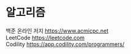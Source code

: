 알고리즘
======

백준 온라인 저지 <https://www.acmicpc.net> <br>
LeetCode <https://leetcode.com> <br>
Codility <https://app.codility.com/programmers/> <br>
